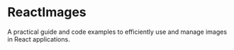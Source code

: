 # ReactImages
A practical guide and code examples to efficiently use and manage images in React applications.
